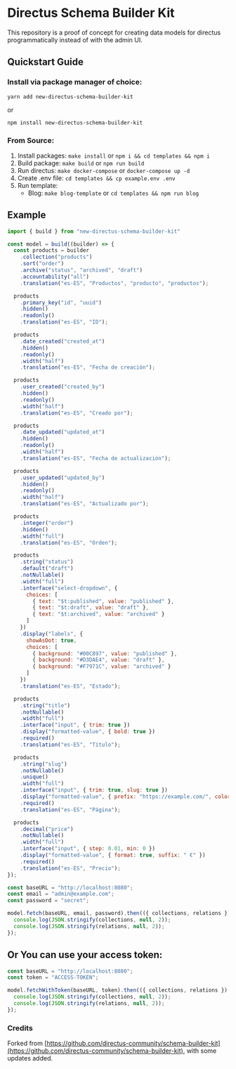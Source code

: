 # Directus Schema Builder Kit

This repository is a proof of concept for creating data models for directus programmatically instead of with the admin UI.

## Quickstart Guide

### Install via package manager of choice:

```
yarn add new-directus-schema-builder-kit
```

or 

```
npm install new-directus-schema-builder-kit
```

### From Source:

1. Install packages: `make install` or `npm i && cd templates && npm i`
2. Build package: `make build` or `npm run build`
3. Run directus: `make docker-compose` or `docker-compose up -d`
4. Create .env file: `cd templates && cp example.env .env`
5. Run template:
    - Blog: `make blog-template` or `cd templates && npm run blog`


## Example

```javascript
import { build } from "new-directus-schema-builder-kit"

const model = build((builder) => {
  const products = builder
    .collection("products")
    .sort("order")
    .archive("status", "archived", "draft")
    .accountability("all")
    .translation("es-ES", "Productos", "producto", "productos");

  products
    .primary_key("id", "uuid")
    .hidden()
    .readonly()
    .translation("es-ES", "ID");

  products
    .date_created("created_at")
    .hidden()
    .readonly()
    .width("half")
    .translation("es-ES", "Fecha de creación");

  products
    .user_created("created_by")
    .hidden()
    .readonly()
    .width("half")
    .translation("es-ES", "Creado por");

  products
    .date_updated("updated_at")
    .hidden()
    .readonly()
    .width("half")
    .translation("es-ES", "Fecha de actualización");

  products
    .user_updated("updated_by")
    .hidden()
    .readonly()
    .width("half")
    .translation("es-ES", "Actualizado por");

  products
    .integer("order")
    .hidden()
    .width("full")
    .translation("es-ES", "Orden");

  products
    .string("status")
    .default("draft")
    .notNullable()
    .width("full")
    .interface("select-dropdown", {
      choices: [
        { text: "$t:published", value: "published" },
        { text: "$t:draft", value: "draft" },
        { text: "$t:archived", value: "archived" }
      ]
    })
    .display("labels", {
      showAsDot: true,
      choices: [
        { background: "#00C897", value: "published" },
        { background: "#D3DAE4", value: "draft" },
        { background: "#F7971C", value: "archived" }
      ]
    })
    .translation("es-ES", "Estado");

  products
    .string("title")
    .notNullable()
    .width("full")
    .interface("input", { trim: true })
    .display("formatted-value", { bold: true })
    .required()
    .translation("es-ES", "Título");

  products
    .string("slug")
    .notNullable()
    .unique()
    .width("full")
    .interface("input", { trim: true, slug: true })
    .display("formatted-value", { prefix: "https://example.com/", color: "#00C897" })
    .required()
    .translation("es-ES", "Página");

  products
    .decimal("price")
    .notNullable()
    .width("full")
    .interface("input", { step: 0.01, min: 0 })
    .display("formatted-value", { format: true, suffix: " €" })
    .required()
    .translation("es-ES", "Precio");
});

const baseURL = "http://localhost:8080";
const email = "admin@example.com";
const password = "secret";

model.fetch(baseURL, email, password).then(({ collections, relations }) => {
  console.log(JSON.stringify(collections, null, 2));
  console.log(JSON.stringify(relations, null, 2));
});
```

## Or You can use your access token:

```javascript
const baseURL = "http://localhost:8080";
const token = "ACCESS-TOKEN";

model.fetchWithToken(baseURL, token).then(({ collections, relations }) => {
  console.log(JSON.stringify(collections, null, 2));
  console.log(JSON.stringify(relations, null, 2));
});
```


### Credits

Forked from [https://github.com/directus-community/schema-builder-kit](https://github.com/directus-community/schema-builder-kit), with some updates added.
